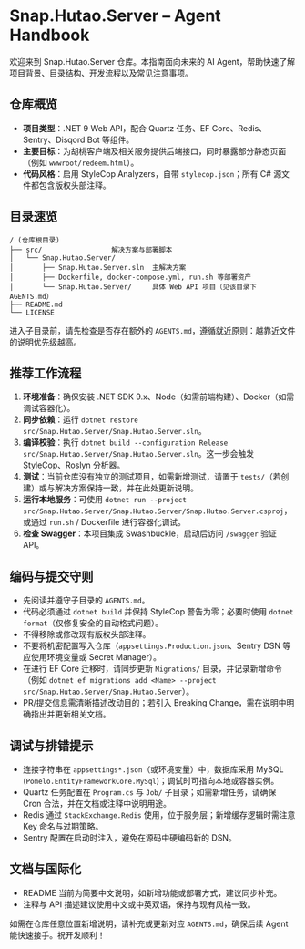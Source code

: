 # Snap.Hutao.Server – Agent Handbook

欢迎来到 Snap.Hutao.Server 仓库。本指南面向未来的 AI Agent，帮助快速了解项目背景、目录结构、开发流程以及常见注意事项。

## 仓库概览
- **项目类型**：.NET 9 Web API，配合 Quartz 任务、EF Core、Redis、Sentry、Disqord Bot 等组件。
- **主要目标**：为胡桃客户端及相关服务提供后端接口，同时暴露部分静态页面（例如 `wwwroot/redeem.html`）。
- **代码风格**：启用 StyleCop Analyzers，自带 `stylecop.json`；所有 C# 源文件都包含版权头部注释。

## 目录速览
```
/ (仓库根目录)
├── src/                 解决方案与部署脚本
│   └── Snap.Hutao.Server/
│       ├── Snap.Hutao.Server.sln  主解决方案
│       ├── Dockerfile, docker-compose.yml, run.sh 等部署资产
│       └── Snap.Hutao.Server/     具体 Web API 项目（见该目录下 AGENTS.md）
├── README.md
└── LICENSE
```
进入子目录前，请先检查是否存在额外的 `AGENTS.md`，遵循就近原则：越靠近文件的说明优先级越高。

## 推荐工作流程
1. **环境准备**：确保安装 .NET SDK 9.x、Node（如需前端构建）、Docker（如需调试容器化）。
2. **同步依赖**：运行 `dotnet restore src/Snap.Hutao.Server/Snap.Hutao.Server.sln`。
3. **编译校验**：执行 `dotnet build --configuration Release src/Snap.Hutao.Server/Snap.Hutao.Server.sln`。这一步会触发 StyleCop、Roslyn 分析器。
4. **测试**：当前仓库没有独立的测试项目，如需新增测试，请置于 `tests/`（若创建）或与解决方案保持一致，并在此处更新说明。
5. **运行本地服务**：可使用 `dotnet run --project src/Snap.Hutao.Server/Snap.Hutao.Server/Snap.Hutao.Server.csproj`，或通过 `run.sh` / Dockerfile 进行容器化调试。
6. **检查 Swagger**：本项目集成 Swashbuckle，启动后访问 `/swagger` 验证 API。

## 编码与提交守则
- 先阅读并遵守子目录的 `AGENTS.md`。
- 代码必须通过 `dotnet build` 并保持 StyleCop 警告为零；必要时使用 `dotnet format`（仅修复安全的自动格式问题）。
- 不得移除或修改现有版权头部注释。
- 不要将机密配置写入仓库（`appsettings.Production.json`、Sentry DSN 等应使用环境变量或 Secret Manager）。
- 在进行 EF Core 迁移时，请同步更新 `Migrations/` 目录，并记录新增命令（例如 `dotnet ef migrations add <Name> --project src/Snap.Hutao.Server/Snap.Hutao.Server`）。
- PR/提交信息需清晰描述改动目的；若引入 Breaking Change，需在说明中明确指出并更新相关文档。

## 调试与排错提示
- 连接字符串在 `appsettings*.json`（或环境变量）中，数据库采用 MySQL (`Pomelo.EntityFrameworkCore.MySql`)；调试时可指向本地或容器实例。
- Quartz 任务配置在 `Program.cs` 与 `Job/` 子目录；如需新增任务，请确保 Cron 合法，并在文档或注释中说明用途。
- Redis 通过 `StackExchange.Redis` 使用，位于服务层；新增缓存逻辑时需注意 Key 命名与过期策略。
- Sentry 配置在启动时注入，避免在源码中硬编码新的 DSN。

## 文档与国际化
- README 当前为简要中文说明，如新增功能或部署方式，建议同步补充。
- 注释与 API 描述建议使用中文或中英双语，保持与现有风格一致。

如需在仓库任意位置新增说明，请补充或更新对应 `AGENTS.md`，确保后续 Agent 能快速接手。祝开发顺利！
